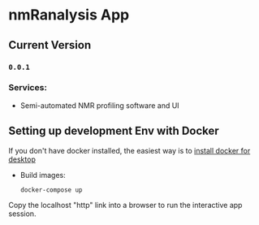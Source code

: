 # nmRanalysis App
## Current Version
  
###  `0.0.1`

### Services:

- Semi-automated NMR profiling software and UI


## Setting up development Env with Docker 

If you don't have docker installed, the easiest way is to [install docker for desktop](https://hub.docker.com/?overlay=onboarding)

- Build images:

    ```bash
    docker-compose up
   
    ```
Copy the localhost "http" link into a browser to run the interactive app session.